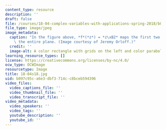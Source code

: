 ```yaml
---
content_type: resource
description: ''
draft: false
file: /courses/18-04-complex-variables-with-applications-spring-2018/b097c95ca6e3dbf3714cc8bceb594396_18-04s18.jpg
file_type: image/jpeg
image_metadata:
  caption: "In the figure above, *f*(*z*) = *z\xB2* maps the first two quadrants to\
    \ the entire plane. (Image courtesy of Jeremy Orloff.)"
  credit: ''
  image-alt: A color rectangle with grids on the left and color parabolas on the right.
learning_resource_types: []
license: https://creativecommons.org/licenses/by-nc/4.0/
ocw_type: OCWImage
resourcetype: Image
title: 18-04s18.jpg
uid: b097c95c-a6e3-dbf3-714c-c8bceb594396
video_files:
  video_captions_file: ''
  video_thumbnail_file: ''
  video_transcript_file: ''
video_metadata:
  video_speakers: ''
  video_tags: ''
  youtube_description: ''
  youtube_id: ''
---
```

